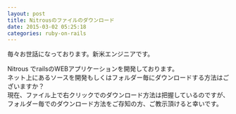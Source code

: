```yaml
---
layout: post
title: Nitrousのファイルのダウンロード
date: 2015-03-02 05:25:18
categories: ruby-on-rails
---
```

<p>毎々お世話になっております。新米エンジニアです。</p>

<p>Nitrous でrailsのWEBアプリケーションを開発しております。<br>
ネット上にあるソースを開発もしくはフォルダー毎にダウンロードする方法はございますか？<br>
現在、ファイル上で右クリックでのダウンロード方法は把握しているのですが、フォルダー毎でのダウンロード方法をご存知の方、ご教示頂けると幸いです。</p>

